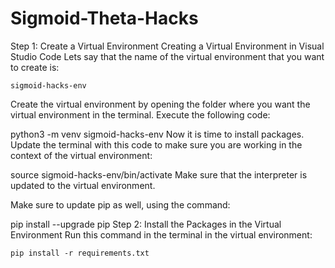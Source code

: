 # Sigmoid-Theta-Hacks
Step 1: Create a Virtual Environment
Creating a Virtual Environment in Visual Studio Code Lets say that the name of the virtual environment that you want to create is:

	sigmoid-hacks-env
Create the virtual environment by opening the folder where you want the virtual environment in the terminal. Execute the following code:

 python3 -m venv sigmoid-hacks-env
Now it is time to install packages. Update the terminal with this code to make sure you are working in the context of the virtual environment:

 source sigmoid-hacks-env/bin/activate
Make sure that the interpreter is updated to the virtual environment.

Make sure to update pip as well, using the command:

 pip install --upgrade pip
Step 2: Install the Packages in the Virtual Environment
Run this command in the terminal in the virtual environment:

	pip install -r requirements.txt
